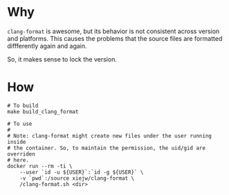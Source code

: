 # Why

`clang-format` is awesome, but its behavior is not consistent across version and
platforms. This causes the problems that the source files are formatted
diffferently again and again.

So, it makes sense to lock the version.


# How

    # To build
    make build_clang_format

    # To use
    #
    # Note: clang-format might create new files under the user running inside
    # the container. So, to maintain the permission, the uid/gid are overriden
    # here.
    docker run --rm -ti \
        --user `id -u ${USER}`:`id -g ${USER}` \
        -v `pwd`:/source xiejw/clang-format \
        /clang-format.sh <dir>

